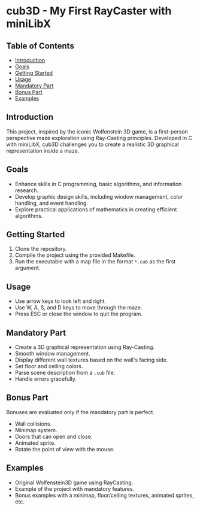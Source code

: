 # cub3D - My First RayCaster with miniLibX


## Table of Contents
- [Introduction](#introduction)
- [Goals](#goals)
- [Getting Started](#getting-started)
- [Usage](#usage)
- [Mandatory Part](#mandatory-part)
- [Bonus Part](#bonus-part)
- [Examples](#examples)

## Introduction
This project, inspired by the iconic Wolfenstein 3D game, is a first-person perspective maze exploration using Ray-Casting principles. Developed in C with miniLibX, cub3D challenges you to create a realistic 3D graphical representation inside a maze.

## Goals
- Enhance skills in C programming, basic algorithms, and information research.
- Develop graphic design skills, including window management, color handling, and event handling.
- Explore practical applications of mathematics in creating efficient algorithms.

## Getting Started
1. Clone the repository.
2. Compile the project using the provided Makefile.
3. Run the executable with a map file in the format `*.cub` as the first argument.

## Usage
- Use arrow keys to look left and right.
- Use W, A, S, and D keys to move through the maze.
- Press ESC or close the window to quit the program.

## Mandatory Part
- Create a 3D graphical representation using Ray-Casting.
- Smooth window management.
- Display different wall textures based on the wall's facing side.
- Set floor and ceiling colors.
- Parse scene description from a `.cub` file.
- Handle errors gracefully.

## Bonus Part
Bonuses are evaluated only if the mandatory part is perfect.
- Wall collisions.
- Minimap system.
- Doors that can open and close.
- Animated sprite.
- Rotate the point of view with the mouse.

## Examples
- Original Wolfenstein3D game using RayCasting.
- Example of the project with mandatory features.
- Bonus examples with a minimap, floor/ceiling textures, animated sprites, etc.

